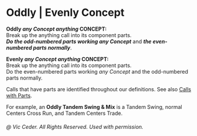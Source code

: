 
# Oddly | Evenly Concept

**Oddly *any Concept anything* CONCEPT:**  
Break up the anything call into its component parts.  
***Do the odd-numbered parts working _any Concept_*** and
***the even-numbered parts normally***.

**Evenly *any Concept anything* CONCEPT:**  
Break up the anything call into its component parts.  
Do the even-numbered parts working *any Concept* and the odd-numbered parts normally.

Calls that have parts are identified throughout our definitions.
See also [Calls with Parts](http://www.ceder.net/def/callparts.php?language=usa).

For example, an **Oddly Tandem Swing & Mix** is a Tandem Swing, 
normal Centers Cross Run, and Tandem Centers Trade.

###### @ Vic Ceder. All Rights Reserved.  Used with permission.

<!-- Parts
Oddly.*[1357]
Oddly.*[2468]
-->
